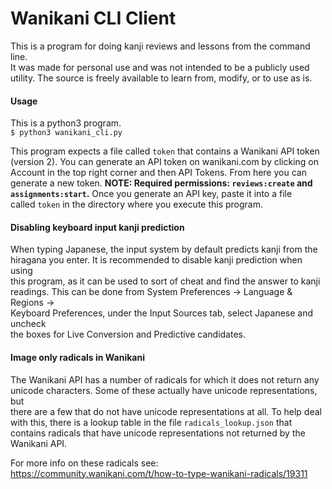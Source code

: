 # Wanikani CLI Client

This is a program for doing kanji reviews and lessons from the command line.  
It was made for personal use and was not intended to be a publicly used  
utility. The source is freely available to learn from, modify, or to use as is.  

#### Usage
This is a python3 program.  
`$ python3 wanikani_cli.py`  
  
This program expects a file called `token` that contains a Wanikani  API token  
(version 2). You can generate an API token on wanikani.com by clicking on  
Account in the top right corner and then API Tokens. From  here you can  
generate a new token. **NOTE: Required permissions: `reviews:create` and  
`assignments:start`.** Once you generate an API key, paste it into a file  
called `token` in the directory where you execute this program.   

#### Disabling keyboard input kanji prediction
When typing Japanese, the input system by default predicts kanji from the  
hiragana you enter. It is recommended to disable kanji prediction when using  
this program, as it can be used to sort of cheat and find the answer to kanji  
readings. This can be done from System Preferences -> Language & Regions ->  
Keyboard Preferences, under the Input Sources tab, select Japanese and uncheck  
the boxes for Live Conversion and Predictive candidates. 

#### Image only radicals in Wanikani
The Wanikani API has a number of radicals for which it does not return any  
unicode characters. Some of these actually have unicode representations, but  
there are a few that do not have unicode representations at all. To help deal  
with this, there is a lookup table in the file `radicals_lookup.json` that  
contains radicals that have unicode representations not returned by the  
Wanikani API.  

For more info on these radicals see:   
https://community.wanikani.com/t/how-to-type-wanikani-radicals/19311
